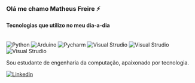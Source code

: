 ### Olá me chamo Matheus Freire ⚡


#### Tecnologias que utilizo no meu dia-a-dia


<div style="display: inline_block"><br/>
    <img aling="center" alt="Python" src="https://img.shields.io/badge/Python-14354C?style=for-the-badge&logo=python&logoColor=white"/>
    <img aling="center" alt="Arduino" src="https://img.shields.io/badge/Arduino_IDE-00979D?style=for-the-badge&logo=arduino&logoColor=white"/>
    <img aling="center" alt="Pycharm" src="https://img.shields.io/badge/PyCharm-000000.svg?&style=for-the-badge&logo=PyCharm&logoColor=white"/>
    <img aling="center" alt="Visual Strudio" src="https://img.shields.io/badge/Visual_Studio-5C2D91?style=for-the-badge&logo=visual%20studio&logoColor=white"/>
    <img aling="center" alt="Visual Strudio" src="https://img.shields.io/badge/JavaScript-F7DF1E?style=for-the-badge&logo=javascript&logoColor=black"/>
    <img aling="center" alt="Visual Strudio" src="https://img.shields.io/badge/HTML5-E34F26?style=for-the-badge&logo=html5&logoColor=white"/>



</div>

Sou estudante de engenharia da computação, apaixonado por tecnologia.

[![Linkedin](https://img.shields.io/badge/LinkedIn-0077B5?style=for-the-badge&logo=linkedin&logoColor=white)](https://www.linkedin.com/in/matheusfrp)
